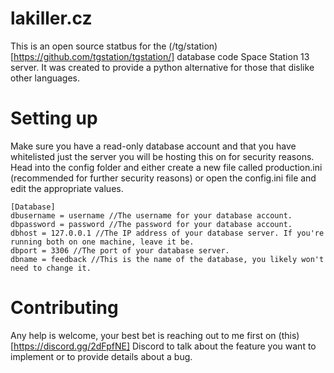 # lakiller.cz
This is an open source statbus for the (/tg/station)[https://github.com/tgstation/tgstation/] database code Space Station 13 server. It was created to provide a python alternative for those that dislike other languages.

# Setting up
Make sure you have a read-only database account and that you have whitelisted just the server you will be hosting this on for security reasons. Head into the config folder and either create a new file called production.ini (recommended for further security reasons) or open the config.ini file and edit the appropriate values.

```
[Database]
dbusername = username //The username for your database account.
dbpassword = password //The password for your database account.
dbhost = 127.0.0.1 //The IP address of your database server. If you're running both on one machine, leave it be.
dbport = 3306 //The port of your database server.
dbname = feedback //This is the name of the database, you likely won't need to change it.
```

# Contributing
Any help is welcome, your best bet is reaching out to me first on (this)[https://discord.gg/2dFpfNE] Discord to talk about the feature you want to implement or to provide details about a bug.